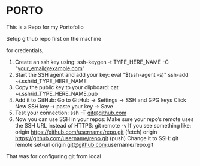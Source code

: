 # PORTO
This is a Repo for my Portofolio

Setup github repo first on the machine

for credentials, 
1. Create an ssh key using:
    ssh-keygen -t TYPE_HERE_NAME -C "your_email@example.com"
2. Start the SSH agent and add your key:
    eval "$(ssh-agent -s)"
    ssh-add ~/.ssh/id_TYPE_HERE_NAME
3. Copy the public key to your clipboard:
    cat ~/.ssh/id_TYPE_HERE_NAME.pub
4. Add it to GitHub:
    Go to GitHub → Settings → SSH and GPG keys
    Click New SSH key → paste your key → Save
5. Test your connection:
    ssh -T git@github.com
6. Now you can use SSH in your repos:
    Make sure your repo’s remote uses the SSH URL instead of HTTPS:
      git remote -v
    If you see something like:
      origin  https://github.com/username/repo.git (fetch)
      origin  https://github.com/username/repo.git (push)
    Change it to SSH:
      git remote set-url origin git@github.com:username/repo.git

That was for configuring git from local





